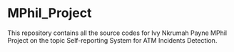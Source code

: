 # MPhil_Project
This repository contains all the source codes for Ivy Nkrumah Payne MPhil Project on the topic Self-reporting System for ATM Incidents Detection.

